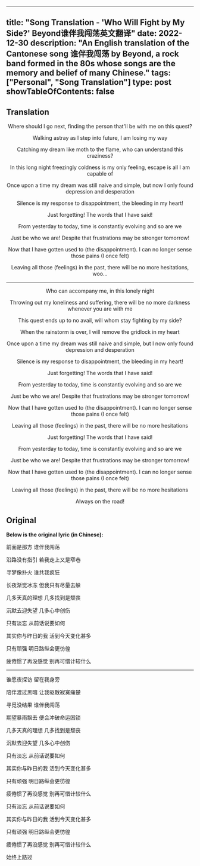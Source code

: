
---
title: "Song Translation - 'Who Will Fight by My Side?' Beyond谁伴我闯荡英文翻译"
date: 2022-12-30
description: "An English translation of the Cantonese song 谁伴我闯荡 by Beyond, a rock band formed in the 80s whose songs are the memory and belief of many Chinese."
tags: ["Personal", "Song Translation"]
type: post
showTableOfContents: false
---

## Translation
<div align="center">

Where should I go next, 
finding the person that'll be with me on this quest?

Walking astray as I step into future,
I am losing my way

Catching my dream like moth to the flame,
who can understand this craziness?

In this long night freezingly coldness is my only feeling,
escape is all I am capable of 

Once upon a time my dream was still naive and simple,
but now I only found depression and desperation

Silence is my response to disappointment,
the bleeding in my heart!

Just forgetting!
The words that I have said!

From yesterday to today,
time is constantly evolving and so are we

Just be who we are! 
Despite that frustrations may be stronger tomorrow!

Now that I have gotten used to (the disappointment).
I can no longer sense those pains (I once felt)

Leaving all those (feelings) in the past, 
there will be no more hesitations, woo...

---

Who can accompany me,
in this lonely night

Throwing out my loneliness and suffering,
there will be no more darkness whenever you are with me

This quest ends up to no avail,
will whom stay fighting by my side?

When the rainstorm is over,
I will remove the gridlock in my heart

Once upon a time my dream was still naive and simple,
but I now only found depression and desperation

Silence is my response to disappointment,
the bleeding in my heart!

Just forgetting!
The words that I have said!

From yesterday to today,
time is constantly evolving and so are we

Just be who we are! 
Despite that frustrations may be stronger tomorrow!

Now that I have gotten used to (the disappointment).
I can no longer sense those pains (I once felt)

Leaving all those (feelings) in the past, 
there will be no more hesitations

Just forgetting!
The words that I have said!

From yesterday to today,
time is constantly evolving and so are we

Just be who we are! 
Despite that frustrations may be stronger tomorrow!

Now that I have gotten used to (the disappointment).
I can no longer sense those pains (I once felt)

Leaving all those (feelings) in the past, 
there will be no more hesitations

Always on the road!
</div>


## Original
**Below is the original lyric (in Chinese):**

前面是那方 
谁伴我闯荡

沿路没有指引 
若我走上又是窄巷

寻梦像扑火 
谁共我疯狂

长夜渐觉冰冻 
但我只有尽量去躲

几多天真的理想 
几多找到是颓丧

沉默去迎失望 
几多心中创伤

只有淡忘 
从前话说要如何

其实你与昨日的我
活到今天变化甚多

只有顽强 
明日路纵会更彷徨

疲倦惯了再没感觉
别再可惜计较什么

---

谁愿夜探访 
留在我身旁

陪伴渡过黑暗 
让我驱散寂寞痛楚

寻觅没结果 
谁伴我闯荡

期望暴雨飘去 
便会冲破命运困锁

几多天真的理想 
几多找到是颓丧

沉默去迎失望
几多心中创伤

只有淡忘 
从前话说要如何

其实你与昨日的我
活到今天变化甚多

只有顽强 
明日路纵会更彷徨

疲倦惯了再没感觉
别再可惜计较什么

只有淡忘
从前话说要如何

其实你与昨日的我
活到今天变化甚多

只有顽强
明日路纵会更彷徨

疲倦惯了再没感觉
别再可惜计较什么

始终上路过
